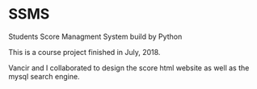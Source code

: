 # SSMS
Students Score Managment System build by Python

This is a course project finished in July, 2018.

Vancir and I collaborated to design the score html website as well as the mysql search engine.
